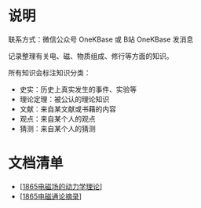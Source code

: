 

# 说明

联系方式：微信公众号 OneKBase 或 B站 OneKBase 发消息

记录整理有关电、磁、物质组成、修行等方面的知识。

所有知识会标注知识分类：
- 史实：历史上真实发生的事件、实验等
- 理论定理：被公认的理论知识
- 文献：来自某文献或书藉的内容
- 观点：来自某个人的观点
- 猜测：来自某个人的猜测


# 文档清单

- [[1865电磁场的动力学理论]]
- [[1865电磁通论摘录]]


[//begin]: # "Autogenerated link references for markdown compatibility"
[1865电磁场的动力学理论]: 2doc/1831maxwell/1865%E7%94%B5%E7%A3%81%E5%9C%BA%E7%9A%84%E5%8A%A8%E5%8A%9B%E5%AD%A6%E7%90%86%E8%AE%BA.md "1865电磁场的动力学理论"
[1865电磁通论摘录]: 2doc/1831maxwell/1865%E7%94%B5%E7%A3%81%E9%80%9A%E8%AE%BA%E6%91%98%E5%BD%95.md "1865电磁通论摘录"
[//end]: # "Autogenerated link references"